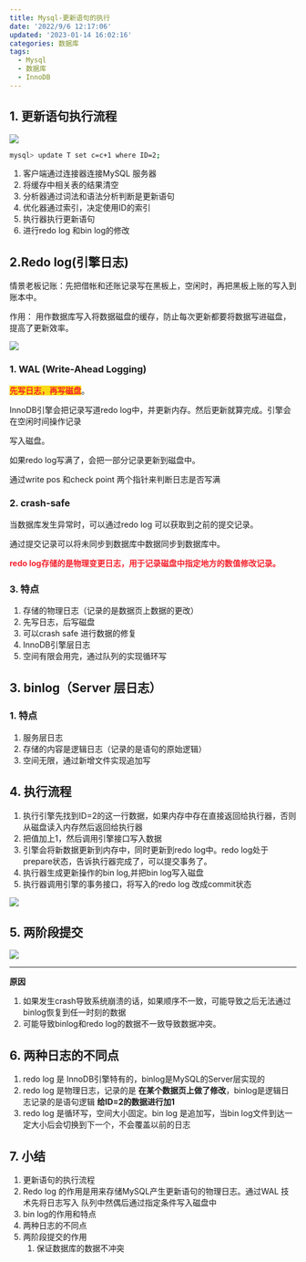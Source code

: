 ```yaml
---
title: Mysql-更新语句的执行
date: '2022/9/6 12:17:06'
updated: '2023-01-14 16:02:16'
categories: 数据库
tags:
  - Mysql
  - 数据库
  - InnoDB
---
```

## 1. 更新语句执行流程
![](/images/dcd3497e8365bdada08e90815d583d9a.png)



```bash
mysql> update T set c=c+1 where ID=2;
```

1. 客户端通过连接器连接MySQL 服务器
2. 将缓存中相关表的结果清空
3. 分析器通过词法和语法分析判断是更新语句
4. 优化器通过索引，决定使用ID的索引
5. 执行器执行更新语句
6. 进行redo log 和bin log的修改







## 2.Redo log(引擎日志)


情景老板记账：先把借帐和还账记录写在黑板上，空闲时，再把黑板上账的写入到账本中。



作用： 用作数据库写入将数据磁盘的缓存，防止每次更新都要将数据写进磁盘，提高了更新效率。











![](/images/c2b9e4e942d3e6499168deac006161b2.png)







### 1.  WAL (Write-Ahead Logging) 
**<font style="color:#F5222D;background-color:#FADB14;">先写日志，再写磁盘</font>**。

InnoDB引擎会把记录写道redo log中，并更新内存。然后更新就算完成。引擎会在空闲时间操作记录

写入磁盘。

如果redo log写满了，会把一部分记录更新到磁盘中。

通过write pos 和check point 两个指针来判断日志是否写满



### 2. crash-safe
当数据库发生异常时，可以通过redo log 可以获取到之前的提交记录。

通过提交记录可以将未同步到数据库中数据同步到数据库中。



**<font style="color:#F5222D;">redo log存储的是物理变更日志，用于记录磁盘中指定地方的数值修改记录。</font>**





### 3. 特点


1.  存储的物理日志（记录的是数据页上数据的更改）
2. 先写日志，后写磁盘
3. 可以crash safe 进行数据的修复
4. InnoDB引擎层日志
5. 空间有限会用完，通过队列的实现循环写



## 3. binlog（Server 层日志）
### 1. 特点
1. 服务层日志
2. 存储的内容是逻辑日志（记录的是语句的原始逻辑）
3. 空间无限，通过新增文件实现追加写





## 4. 执行流程




1. 执行引擎先找到ID=2的这一行数据，如果内存中存在直接返回给执行器，否则从磁盘读入内存然后返回给执行器
2. 把值加上1，然后调用引擎接口写入数据
3. 引擎会将新数据更新到内存中，同时更新到redo log中。redo log处于prepare状态，告诉执行器完成了，可以提交事务了。
4. 执行器生成更新操作的bin log,并把bin log写入磁盘
5. 执行器调用引擎的事务接口，将写入的redo log 改成commit状态

![](/images/897e7f677c9a44600b3e9930d8f62fe1.png)



## 5. 两阶段提交


![](/images/d28bd323e4cf3367dc66343e951e25d1.png)



****

**原因**

1. 如果发生crash导致系统崩溃的话，如果顺序不一致，可能导致之后无法通过binlog恢复到任一时刻的数据
2. 可能导致binlog和redo log的数据不一致导致数据冲突。



## 6. 两种日志的不同点
1. redo log 是 InnoDB引擎特有的，binlog是MySQL的Server层实现的
2. redo log 是物理日志，记录的是  **在某个数据页上做了修改**，binlog是逻辑日志记录的是语句逻辑 **给ID=2的数据进行加1**
3. redo log 是循环写，空间大小固定。bin log 是追加写，当bin log文件到达一定大小后会切换到下一个，不会覆盖以前的日志







## 7. 小结
1. 更新语句的执行流程
2. Redo log 的作用是用来存储MySQL产生更新语句的物理日志。通过WAL 技术先将日志写入 队列中然偶后通过指定条件写入磁盘中
3. bin log的作用和特点
4. 两种日志的不同点
5. 两阶段提交的作用
    1. 保证数据库的数据不冲突

